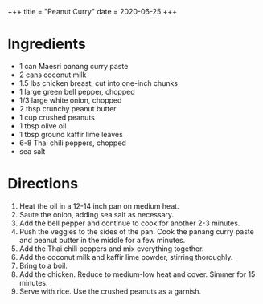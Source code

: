 +++
title = "Peanut Curry"
date = 2020-06-25
+++
# Ingredients

-   1 can Maesri panang curry paste
-   2 cans coconut milk
-   1.5 lbs chicken breast, cut into one-inch chunks
-   1 large green bell pepper, chopped
-   1/3 large white onion, chopped
-   2 tbsp crunchy peanut butter
-   1 cup crushed peanuts
-   1 tbsp olive oil
-   1 tbsp ground kaffir lime leaves
-   6-8 Thai chili peppers, chopped
-   sea salt

# Directions

1. Heat the oil in a 12-14 inch pan on medium heat.
2. Saute the onion, adding sea salt as necessary.
3. Add the bell pepper and continue to cook for another 2-3 minutes.
4. Push the veggies to the sides of the pan. Cook the panang curry paste and peanut butter in the middle for a few minutes.
5. Add the Thai chili peppers and mix everything together.
6. Add the coconut milk and kaffir lime powder, stirring thoroughly.
7. Bring to a boil.
8. Add the chicken. Reduce to medium-low heat and cover. Simmer for 15 minutes.
9. Serve with rice. Use the crushed peanuts as a garnish.
